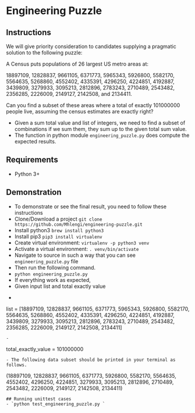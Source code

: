 # Engineering Puzzle
## Instructions
We will give priority consideration to candidates supplying a pragmatic solution to the following puzzle:

A Census puts populations of 26 largest US metro areas at:

18897109, 12828837, 9661105, 6371773, 5965343, 5926800, 5582170, 5564635, 5268860, 4552402, 4335391, 4296250, 4224851, 4192887, 3439809, 3279933, 3095213, 2812896, 2783243, 2710489, 2543482, 2356285, 2226009, 2149127, 2142508, and 2134411.

Can you find a subset of these areas where a total of exactly 101000000 people live, assuming the census estimates are exactly right?

- Given a sum total value and list of integers, we need to find a subset of combinations if we sum them, they sum up to the given total sum value.
- The function in python module `engineering_puzzle.py` does compute the expected results. 

## Requirements
- Python 3+

## Demonstration
- To demonstrate or see the final result, you need to follow these instructions
- Clone/Download a project `git clone https://github.com/Mhlengi/engineering-puzzle.git`
- Install python3 `brew install python3`
- Install pip3 `pip3 install virtualenv`
- Create virtual environment: `virtualenv -p python3 venv`
- Activate a virtual environment: `. venv/bin/activate`
- Navigate to source in such a way that you can see `engineering_puzzle.py` file
- Then run the following command.
- `python engineering_puzzle.py`
- If everything work as expected,
- Given input list and total exactly value  
- ```
list = [18897109, 12828837, 9661105, 6371773, 5965343, 5926800, 5582170, 5564635, 5268860, 4552402, 4335391, 4296250, 4224851, 4192887, 3439809, 3279933, 3095213, 2812896, 2783243, 2710489, 2543482, 2356285, 2226009, 2149127, 2142508, 2134411]
```
- 
```
total_exactly_value = 101000000
```
- The following data subset should be printed in your terminal as follows.
```
(18897109, 12828837, 9661105, 6371773, 5926800, 5582170, 5564635, 4552402, 4296250, 4224851, 3279933, 3095213, 2812896, 2710489, 2543482, 2226009, 2149127, 2142508, 2134411)
```
## Running unittest cases
- `python test_engineering_puzzle.py `
